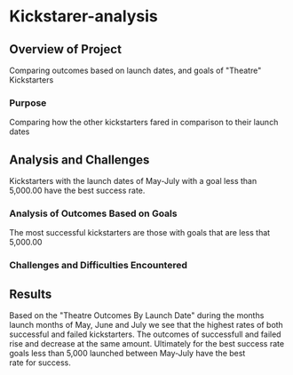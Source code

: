 # Kickstarer-analysis
## Overview of Project
Comparing outcomes based on launch dates, and goals of "Theatre" Kickstarters
### Purpose
Comparing how the other kickstarters fared in comparison to their launch dates
## Analysis and Challenges
Kickstarters with the launch dates of May-July with a goal less than 5,000.00 have the best success rate.
### Analysis of Outcomes Based on Goals
The most successful kickstarters are those with goals that are less that 5,000.00 
### Challenges and Difficulties Encountered
## Results
Based on the "Theatre Outcomes By Launch Date" during the months launch months of May, June and July we see that the 
highest rates of both successful and failed kickstarters. The outcomes of successfull and failed rise and decrease at 
the same amount. Ultimately for the best success rate goals less than 5,000 launched between May-July have the best  
rate for success.

